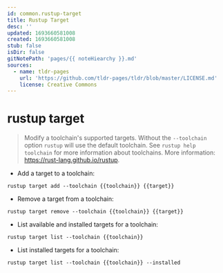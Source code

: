 ```yaml
---
id: common.rustup-target
title: Rustup Target
desc: ''
updated: 1693660581008
created: 1693660581008
stub: false
isDir: false
gitNotePath: 'pages/{{ noteHiearchy }}.md'
sources:
  - name: tldr-pages
    url: 'https://github.com/tldr-pages/tldr/blob/master/LICENSE.md'
    license: Creative Commons
---
```

# rustup target

> Modify a toolchain's supported targets.
> Without the `--toolchain` option `rustup` will use the default toolchain. See `rustup help toolchain` for more information about toolchains.
> More information: <https://rust-lang.github.io/rustup>.

- Add a target to a toolchain:

`rustup target add --toolchain {{toolchain}} {{target}}`

- Remove a target from a toolchain:

`rustup target remove --toolchain {{toolchain}} {{target}}`

- List available and installed targets for a toolchain:

`rustup target list --toolchain {{toolchain}}`

- List installed targets for a toolchain:

`rustup target list --toolchain {{toolchain}} --installed`

